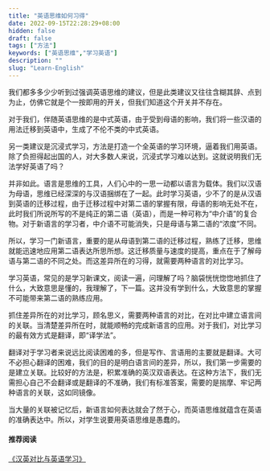 ```yaml
---
title: "英语思维如何习得"
date: 2022-09-15T22:28:29+08:00
hidden: false
draft: false
tags: ["方法"]
keywords: ["英语思维","学习英语"]
description: ""
slug: "Learn-English"
---
```


我们都多多少少听到过强调英语思维的建议，但是此类建议又往往含糊其辞、点到为止，仿佛它就是个一按即用的开关，但我们知道这个开关并不存在。

对于我们，伴随英语思维的是中式英语，由于受到母语的影响，我们将一些汉语的用法迁移到英语中，生成了不伦不类的中式英语。

另一类建议是沉浸式学习，方法是打造一个全英语的学习环境，逼着我们用英语。除了负担得起出国的人，对大多数人来说，沉浸式学习难以达到。这就说明我们无法学好英语了吗？

并非如此。语言是思维的工具，人们心中的一思一动都以语言为载体。我们以汉语为母语，思维已经深深的与汉语捆绑在了一起。此时学习英语，少不了的是从汉语到英语的迁移过程，由于迁移过程中对第二语的掌握有限，母语的影响无处不在，此时我们所说所写的不是纯正的第二语（英语），而是一种可称为“中介语”的复合物。对于新语言的学习者，中介语不可能消失，只是母语与第二语的“浓度”不同。

所以，学习一门新语言，重要的是从母语到第二语的迁移过程，熟练了迁移，思维就能迅速地应用第二语表达所思所想。这迁移质量与速度的提高，重点在于了解母语与第二语的不同之处。而这差异所在的习得，就需要两种语言的对比学习。

学习英语，常见的是学习新课文，阅读一遍，问理解了吗？脑袋恍恍惚惚地抓住了什么，大致意思是懂的，我理解了，下一篇。这并没有学到什么，大致意思的掌握不可能带来第二语的熟练应用。

抓住差异所在的对比学习，顾名思义，需要两种语言的对比，在对比中建立语言间的关联。当清楚差异所在时，就能顺畅的完成新语言的应用。对于我们，对比学习的最有效方式是翻译，即“译学法”。

翻译对于学习者来说远比阅读困难的多，但是写作、言语用的主要就是翻译。大可不必担心翻译的困难，我们的目的是明白语言间的差异，所以，我们第一步需要的是建立关联。比较好的方法是，积累准确的英汉双语表达。在这种方法下，我们无需担心自己不会翻译或是翻译的不准确，我们有标准答案，需要的是揣摩、牢记两种语言的关联，这如同镜像。

当大量的关联被记忆后，新语言如何表达就会了然于心，而英语思维就蕴含在英语的准确表达中。所以，对学生说要用英语思维是愚蠢的。

#### 推荐阅读

[《汉英对比与英语学习》](https://book.douban.com/subject/26828212/)